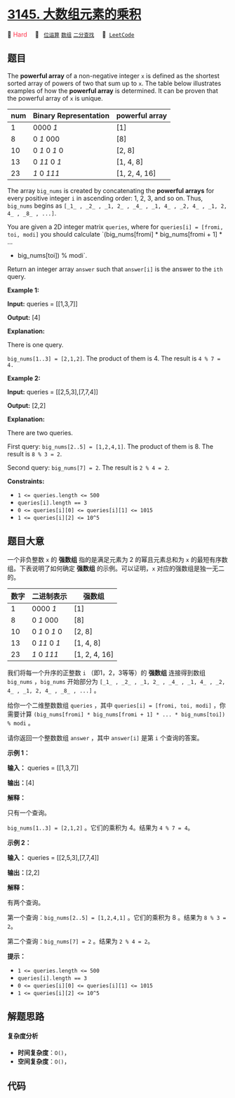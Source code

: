# [3145. 大数组元素的乘积](https://leetcode.com/problems/find-products-of-elements-of-big-array)

🔴 <font color=#ff334b>Hard</font>&emsp; 🔖&ensp; [`位运算`](/leetcode/outline/tag/bit-manipulation.md) [`数组`](/leetcode/outline/tag/array.md) [`二分查找`](/leetcode/outline/tag/binary-search.md)&emsp; 🔗&ensp;[`LeetCode`](https://leetcode.com/problems/find-products-of-elements-of-big-array)

## 题目

The **powerful array** of a non-negative integer `x` is defined as the
shortest sorted array of powers of two that sum up to `x`. The table below
illustrates examples of how the **powerful array** is determined. It can be
proven that the powerful array of `x` is unique.

num | Binary Representation | powerful array  
---|---|---  
1 | 0000 _1_ | [1]  
8 | 0 _1_ 000 | [8]  
10 | 0 _1_ 0 _1_ 0 | [2, 8]  
13 | 0 _11_ 0 _1_ | [1, 4, 8]  
23 | _1_ 0 _111_ | [1, 2, 4, 16]  
  
The array `big_nums` is created by concatenating the **powerful arrays** for
every positive integer `i` in ascending order: 1, 2, 3, and so on. Thus,
`big_nums` begins as `[_1_ , _2_ , _1, 2_ , _4_ , _1, 4_ , _2, 4_ , _1, 2, 4_
, _8_ , ...]`.

You are given a 2D integer matrix `queries`, where for `queries[i] = [fromi,
toi, modi]` you should calculate `(big_nums[fromi] * big_nums[fromi + 1] * ...
* big_nums[toi]) % modi`.

Return an integer array `answer` such that `answer[i]` is the answer to the
`ith` query.



**Example 1:**

**Input:** queries = [[1,3,7]]

**Output:** [4]

**Explanation:**

There is one query.

`big_nums[1..3] = [2,1,2]`. The product of them is 4. The result is `4 % 7 =
4.`

**Example 2:**

**Input:** queries = [[2,5,3],[7,7,4]]

**Output:** [2,2]

**Explanation:**

There are two queries.

First query: `big_nums[2..5] = [1,2,4,1]`. The product of them is 8. The
result is `8 % 3 = 2`.

Second query: `big_nums[7] = 2`. The result is `2 % 4 = 2`.



**Constraints:**

  * `1 <= queries.length <= 500`
  * `queries[i].length == 3`
  * `0 <= queries[i][0] <= queries[i][1] <= 1015`
  * `1 <= queries[i][2] <= 10^5`


## 题目大意

一个非负整数 `x` 的 **强数组**  指的是满足元素为 2 的幂且元素总和为 `x` 的最短有序数组。下表说明了如何确定 **强数组**
的示例。可以证明，`x` 对应的强数组是独一无二的。

数字 | 二进制表示 | 强数组  
---|---|---  
1 | 0000 _1_ | [1]  
8 | 0 _1_ 000 | [8]  
10 | 0 _1_ 0 _1_ 0 | [2, 8]  
13 | 0 _11_ 0 _1_ | [1, 4, 8]  
23 | _1_ 0 _111_ | [1, 2, 4, 16]  
  


我们将每一个升序的正整数 `i` （即1，2，3等等）的 **强数组**  连接得到数组 `big_nums` ，`big_nums` 开始部分为
`[_1_ , _2_ , _1, 2_ , _4_ , _1, 4_ , _2, 4_ , _1, 2, 4_ , _8_ , ...]` 。

给你一个二维整数数组 `queries` ，其中 `queries[i] = [fromi, toi, modi]` ，你需要计算
`(big_nums[fromi] * big_nums[fromi + 1] * ... * big_nums[toi]) % modi` 。

请你返回一个整数数组 `answer` ，其中 `answer[i]` 是第 `i` 个查询的答案。



**示例 1：**

**输入：** queries = [[1,3,7]]

**输出：**[4]

**解释：**

只有一个查询。

`big_nums[1..3] = [2,1,2]` 。它们的乘积为 4。结果为 `4 % 7 = 4`。

**示例 2：**

**输入：** queries = [[2,5,3],[7,7,4]]

**输出：**[2,2]

**解释：**

有两个查询。

第一个查询：`big_nums[2..5] = [1,2,4,1]` 。它们的乘积为 8 。结果为  `8 % 3 = 2`。

第二个查询：`big_nums[7] = 2` 。结果为 `2 % 4 = 2`。



**提示：**

  * `1 <= queries.length <= 500`
  * `queries[i].length == 3`
  * `0 <= queries[i][0] <= queries[i][1] <= 1015`
  * `1 <= queries[i][2] <= 10^5`




## 解题思路

#### 复杂度分析

- **时间复杂度**：`O()`，
- **空间复杂度**：`O()`，

## 代码

```javascript

```